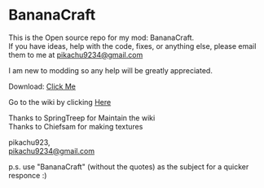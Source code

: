 # BananaCraft

This is the Open source repo for my mod: BananaCraft.      
  If you have ideas, help with the code, fixes, or anything else, please email them to me at pikachu9234@gmail.com      
  
  I am new to modding so any help will be greatly appreciated.      
  
  Download: [Click Me](http://goo.gl/QP4kaq)     
  
  Go to the wiki by clicking [Here](https://github.com/pikachu923/BananaCraft/wiki/Welcome-to-the-BananaCraft-Wiki)     
  
  Thanks to SpringTreep for Maintain the wiki     
  Thanks to Chiefsam for making textures
  
pikachu923,      
  pikachu9234@gmail.com      
  
p.s. use "BananaCraft" (without the quotes) as the subject for a quicker responce :)
  
